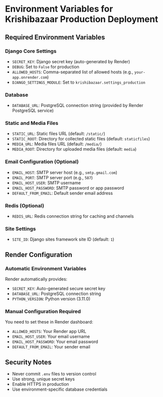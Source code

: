 # Environment Variables for Krishibazaar Production Deployment

## Required Environment Variables

### Django Core Settings
- `SECRET_KEY`: Django secret key (auto-generated by Render)
- `DEBUG`: Set to `False` for production
- `ALLOWED_HOSTS`: Comma-separated list of allowed hosts (e.g., `your-app.onrender.com`)
- `DJANGO_SETTINGS_MODULE`: Set to `krishibazaar.settings_production`

### Database
- `DATABASE_URL`: PostgreSQL connection string (provided by Render PostgreSQL service)

### Static and Media Files
- `STATIC_URL`: Static files URL (default: `/static/`)
- `STATIC_ROOT`: Directory for collected static files (default: `staticfiles`)
- `MEDIA_URL`: Media files URL (default: `/media/`)
- `MEDIA_ROOT`: Directory for uploaded media files (default: `media`)

### Email Configuration (Optional)
- `EMAIL_HOST`: SMTP server host (e.g., `smtp.gmail.com`)
- `EMAIL_PORT`: SMTP server port (e.g., `587`)
- `EMAIL_HOST_USER`: SMTP username
- `EMAIL_HOST_PASSWORD`: SMTP password or app password
- `DEFAULT_FROM_EMAIL`: Default sender email address

### Redis (Optional)
- `REDIS_URL`: Redis connection string for caching and channels

### Site Settings
- `SITE_ID`: Django sites framework site ID (default: `1`)

## Render Configuration

### Automatic Environment Variables
Render automatically provides:
- `SECRET_KEY`: Auto-generated secure secret key
- `DATABASE_URL`: PostgreSQL connection string
- `PYTHON_VERSION`: Python version (3.11.0)

### Manual Configuration Required
You need to set these in Render dashboard:
- `ALLOWED_HOSTS`: Your Render app URL
- `EMAIL_HOST_USER`: Your email username
- `EMAIL_HOST_PASSWORD`: Your email password
- `DEFAULT_FROM_EMAIL`: Your sender email

## Security Notes
- Never commit `.env` files to version control
- Use strong, unique secret keys
- Enable HTTPS in production
- Use environment-specific database credentials
